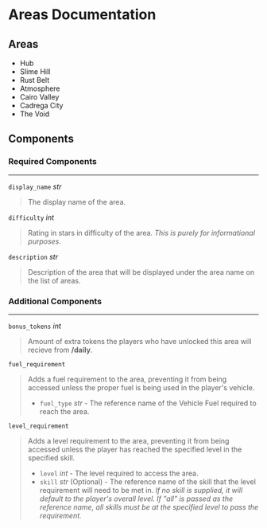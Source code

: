 # Areas Documentation
## Areas
* Hub
* Slime Hill
* Rust Belt
* Atmosphere
* Cairo Valley
* Cadrega City
* The Void

## Components
### Required Components
---
`display_name` _str_ 
> The display name of the area.

`difficulty` _int_
> Rating in stars in difficulty of the area. _This is purely for informational purposes_.

`description` _str_
> Description of the area that will be displayed under the area name on the list of areas.

### Additional Components
---
`bonus_tokens` _int_
> Amount of extra tokens the players who have unlocked this area will recieve from **/daily**.

`fuel_requirement`
> Adds a fuel requirement to the area, preventing it from being accessed unless the proper fuel is being used in the player's vehicle.
> * `fuel_type` _str_ - The reference name of the Vehicle Fuel required to reach the area.

`level_requirement`
> Adds a level requirement to the area, preventing it from being accessed unless the player has reached the specified level in the specified skill.
> * `level` _int_ - The level required to access the area.
> * `skill` _str_ (Optional) -  The reference name of the skill that the level requirement will need to be met in. _If no skill is supplied, it will default to the player's overall level._ _If "all" is passed as the reference name, all skills must be at the specified level to pass the requirement._